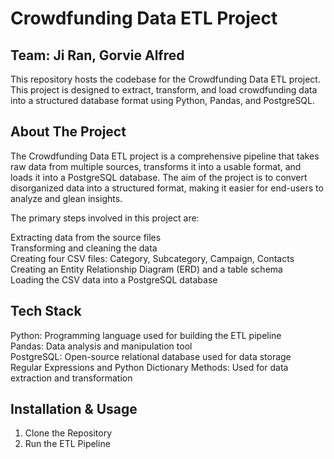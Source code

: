 # Crowdfunding Data ETL Project

## Team: Ji Ran,	Gorvie Alfred 

This repository hosts the codebase for the Crowdfunding Data ETL project. This project is designed to extract, transform, and load crowdfunding data into a structured database format using Python, Pandas, and PostgreSQL.  

## About The Project 
The Crowdfunding Data ETL project is a comprehensive pipeline that takes raw data from multiple sources, transforms it into a usable format, and loads it into a PostgreSQL database. The aim of the project is to convert disorganized data into a structured format, making it easier for end-users to analyze and glean insights. 

The primary steps involved in this project are:  

Extracting data from the source files  
Transforming and cleaning the data  
Creating four CSV files: Category, Subcategory, Campaign, Contacts  
Creating an Entity Relationship Diagram (ERD) and a table schema  
Loading the CSV data into a PostgreSQL database  

## Tech Stack
Python: Programming language used for building the ETL pipeline  
Pandas: Data analysis and manipulation tool  
PostgreSQL: Open-source relational database used for data storage  
Regular Expressions and Python Dictionary Methods: Used for data extraction and transformation  

## Installation & Usage 
1. Clone the Repository 
2. Run the ETL Pipeline  
